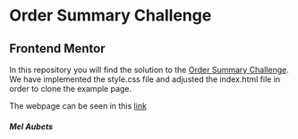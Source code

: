 # Order Summary Challenge
## Frontend Mentor

In this repository you will find the solution to the [Order Summary Challenge](https://www.frontendmentor.io/challenges/order-summary-component-QlPmajDUj).
We have implemented the style.css file and adjusted the index.html file in order to clone the example page.

The webpage can be seen in this [link](https://melaubets.github.io/FEM-OrderSummary/)

##### Mel Aubets